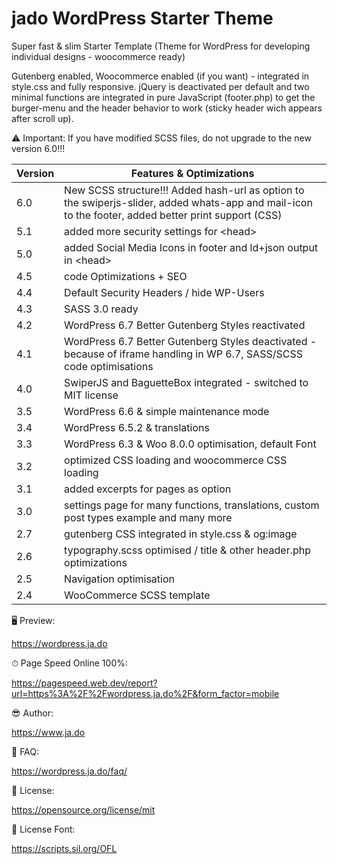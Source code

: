 # jado WordPress Starter Theme

Super fast & slim Starter Template (Theme for WordPress for developing individual designs - woocommerce ready)

Gutenberg enabled, Woocommerce enabled (if you want) - integrated in style.css and fully responsive.
jQuery is deactivated per default and two minimal functions are integrated in pure JavaScript (footer.php) to get the burger-menu and the header behavior to work (sticky header wich appears after scroll up).

⚠️ Important: If you have modified SCSS files, do not upgrade to the new version 6.0!!!

| Version | Features & Optimizations |
| ------- | ------- |
| 6.0 | New SCSS structure!!! Added hash-url as option to the swiperjs-slider, added whats-app and mail-icon to the footer, added better print support (CSS) |
| 5.1 | added more security settings for \<head\> |
| 5.0 | added Social Media Icons in footer and ld+json output in \<head\> |
| 4.5 | code Optimizations + SEO |
| 4.4 | Default Security Headers / hide WP-Users |
| 4.3 | SASS 3.0 ready |
| 4.2 | WordPress 6.7 Better Gutenberg Styles reactivated |
| 4.1 | WordPress 6.7 Better Gutenberg Styles deactivated - because of iframe handling in WP 6.7, SASS/SCSS code optimisations  |
| 4.0 | SwiperJS and BaguetteBox integrated - switched to MIT license |
| 3.5 | WordPress 6.6 & simple maintenance mode |
| 3.4 | WordPress 6.5.2 & translations |
| 3.3 | WordPress 6.3 & Woo 8.0.0 optimisation, default Font |
| 3.2 | optimized CSS loading and woocommerce CSS loading |
| 3.1 | added excerpts for pages as option |
| 3.0 | settings page for many functions, translations, custom post types example and many more |
| 2.7 | gutenberg CSS integrated in style.css & og:image |
| 2.6 | typography.scss optimised / title & other header.php optimizations |
| 2.5 | Navigation optimisation |
| 2.4 | WooCommerce SCSS template |



🖥 Preview:

https://wordpress.ja.do

⏱ Page Speed Online 100%:

https://pagespeed.web.dev/report?url=https%3A%2F%2Fwordpress.ja.do%2F&form_factor=mobile

😎 Author:

https://www.ja.do

🤷 FAQ:

https://wordpress.ja.do/faq/

📃 License:

https://opensource.org/license/mit

📃 License Font:

https://scripts.sil.org/OFL

